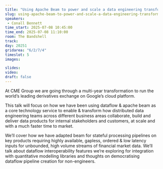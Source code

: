 ```yaml
---
title: "Using Apache Beam to power and scale a data engineering transformation at a Financial Exchange"
slug: using-apache-beam-to-power-and-scale-a-data-engineering-transformation-at-a-financial-exchange
speakers:
 - Conall Bennett
time_start: 2025-07-08 10:45:00
time_end: 2025-07-08 11:10:00
room: The Bandshell
track: 
day: 20251
gridarea: "6/2/7/4"
timeslot: 5
images: 

slides:
video: 
draft: false
---
```


At CME Group we are going through a multi-year transformation to run the world’s leading derivatives exchange on Google’s cloud platform.

This talk will focus on how we have been using dataflow & apache beam as a core technology service to enable & transform how distributed data engineering teams across different business areas collaborate, build and deliver data products for internal stakeholders and customers, at scale and with a much faster time to market.

We’ll cover how we have adapted beam for stateful processing pipelines on key products requiring highly available, gapless, ordered & low latency inputs for unbounded, high volume streams of financial market data. We’ll talk about dataflow interoperability features we’re exploring for integration with quantitative modelling libraries and thoughts on democratising dataflow pipeline creation for non-engineers.
